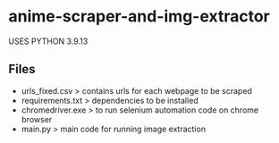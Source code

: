 # anime-scraper-and-img-extractor
USES PYTHON 3.9.13

## Files
- urls_fixed.csv > contains urls for each webpage to be scraped
- requirements.txt > dependencies to be installed
- chromedriver.exe > to run selenium automation code on chrome browser
- main.py > main code for running image extraction
